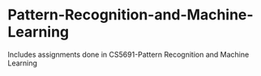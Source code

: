 # Pattern-Recognition-and-Machine-Learning
Includes assignments done in CS5691-Pattern Recognition and Machine Learning
